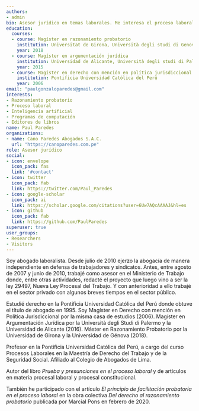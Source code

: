 ```yaml
---
authors:
- admin
bio: Asesor jurídico en temas laborales. Me interesa el proceso laboral, la teoría de la prueba y los programas de computación.
education:
  courses:
  - course: Magíster en razonamiento probatorio
    institution: Universitat de Girona, Università degli studi di Genova
    year: 2018
  - course: Magíster en argumentación jurídica
    institution: Universidad de Alicante, Università degli studi di Palermo
    year: 2015
  - course: Magíster en derecho con mención en política jurisdiccional
    institution: Pontificia Universidad Católica del Perú
    year: 2006
email: "paulgonzaloparedes@gmail.com"
interests:
- Razonamiento probatorio
- Proceso laboral
- Inteligencia artificial
- Programas de computación
- Editores de libros
name: Paul Paredes
organizations:
- name: Cano Paredes Abogados S.A.C.
  url: "https://canoparedes.com.pe"
role: Asesor jurídico
social:
- icon: envelope
  icon_pack: fas
  link: '#contact'
- icon: twitter
  icon_pack: fab
  link: https://twitter.com/Paul_Paredes
- icon: google-scholar
  icon_pack: ai
  link: https://scholar.google.com/citations?user=6Uw7AQcAAAAJ&hl=es
- icon: github
  icon_pack: fab
  link: https://github.com/PaulParedes
superuser: true
user_groups:
- Researchers
- Visitors
---
```


Soy abogado laboralista. Desde julio de 2010 ejerzo la abogacía de manera independiente en defensa de trabajadores y sindicatos. Antes, entre agosto de 2007 y junio de 2010, trabajé como asesor en el Ministerio de Trabajo donde, entre otras actividades, redacté el proyecto que luego vino a ser la ley 29497, Nueva Ley Procesal del Trabajo. Y con anterioridad a ello trabajé en el sector privado con algunos breves tiempos en el sector público. 

Estudié derecho en la Pontificia Universidad Católica del Perú donde obtuve el título de abogado en 1995. Soy Magíster en Derecho con mención en Política Jurisdiccional por la misma casa de estudios (2006). Magíster en Argumentación Jurídica por la Università degli Studi di Palermo y la Universidad de Alicante (2016). Máster en Razonamiento Probatorio por la Universidad de Girona y la Universidad de Génova (2018).

Profesor en la Pontificia Universidad Católica del Perú, a cargo del curso Procesos Laborales en la Maestría de Derecho del Trabajo y de la Seguridad Social. Afiliado al Colegio de Abogados de Lima.

Autor del libro *Prueba y presunciones en el proceso laboral* y de artículos en materia procesal laboral y procesal constitucional.

También he participado con el artículo *El principio de facilitación probatoria en el proceso laboral* en la obra colectiva _Del derecho al razonamiento probatorio_ publicada por Marcial Pons en febrero de 2020.

